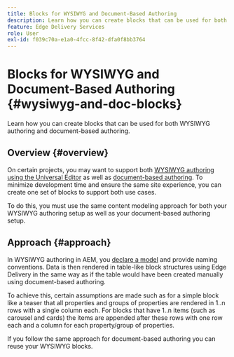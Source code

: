 ```yaml
---
title: Blocks for WYSIWYG and Document-Based Authoring
description: Learn how you can create blocks that can be used for both WYSIWYG authoring and document-based authoring.
feature: Edge Delivery Services
role: User
exl-id: f039c70a-e1a0-4fcc-8f42-dfa0f8bb3764
---
```

# Blocks for WYSIWYG and Document-Based Authoring {#wysiwyg-and-doc-blocks}

Learn how you can create blocks that can be used for both WYSIWYG authoring and document-based authoring.

## Overview {#overview}

On certain projects, you may want to support both [WYSIWYG authoring using the Universal Editor](/help/edge/wysiwyg-authoring/authoring.md) as well as [document-based authoring](/help/edge/docs/authoring.md). To minimize development time and ensure the same site experience, you can create one set of blocks to support both use cases.

To do this, you must use the same content modeling approach for both your WYSIWYG authoring setup as well as your document-based authoring setup.

## Approach {#approach}

In WYSIWYG authoring in AEM, you [declare a model](/help/edge/wysiwyg-authoring/content-modeling.md) and provide naming conventions. Data is then rendered in table-like block structures using Edge Delivery in the same way as if the table would have been created manually using document-based authoring.

To achieve this, certain assumptions are made such as for a simple block like a teaser that all properties and groups of properties are rendered in 1..n rows with a single column each. For blocks that have 1..n items (such as carousel and cards) the items are appended after these rows with one row each and a column for each property/group of properties.

If you follow the same approach for document-based authoring you can reuse your WYSIWYG blocks.
